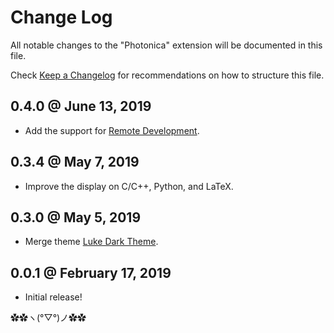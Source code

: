 # Change Log

All notable changes to the "Photonica" extension will be documented in this file.

Check [Keep a Changelog](http://keepachangelog.com/) for recommendations on how to structure this file.

## 0.4.0 @ June 13, 2019

* Add the support for [Remote Development](https://marketplace.visualstudio.com/items?itemName=ms-vscode-remote.vscode-remote-extensionpack).

## 0.3.4 @ May 7, 2019

* Improve the display on C/C++, Python, and LaTeX.

## 0.3.0 @ May 5, 2019

* Merge theme [Luke Dark Theme](https://marketplace.visualstudio.com/items?itemName=ConAntares.luke-dark-theme).

## 0.0.1 @ February 17, 2019

* Initial release!

✿✿ヽ(°▽°)ノ✿✿

